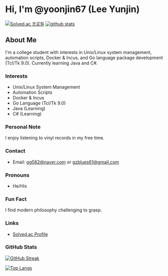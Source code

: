 # Hi, I'm @yoonjin67 (Lee Yunjin)

[![Solved.ac 프로필](http://mazassumnida.wtf/api/generate_badge?boj=yoonjin67)](https://solved.ac/yoonjin67)
[![github stats](https://github-readme-stats.vercel.app/api?username=yoonjin67)](https://github.com/anuraghazra/github-readme-stats)


## About Me

I'm a college student with interests in Unix/Linux system management, automation scripts, Docker & Incus, and Go language package development (Tcl/Tk 9.0). Currently learning Java and C#.

### Interests

- Unix/Linux System Management
- Automation Scripts
- Docker & Incus
- Go Language (Tcl/Tk 9.0)
- Java (Learning)
- C# (Learning)

### Personal Note

I enjoy listening to vinyl records in my free time.

### Contact

- Email: [gg582@naver.com](mailto:gg582@naver.com) or [gzblues61@gmail.com](mailto:gzblues61@gmail.com)

### Pronouns

- He/His

### Fun Fact

I find modern philosophy challenging to grasp.

### Links

- [Solved.ac Profile](https://solved.ac/profile/yoonjin67/arena)

### GitHub Stats

[![GitHub Streak](http://github-readme-streak-stats.herokuapp.com?user=yoonjin67&theme=dark)](https://git.io/streak-stats)

[![Top Langs](https://github-readme-stats.vercel.app/api/top-langs/?username=yoonjin67&layout=compact&theme=dark)](https://github.com/anuraghazra/github-readme-stats)
